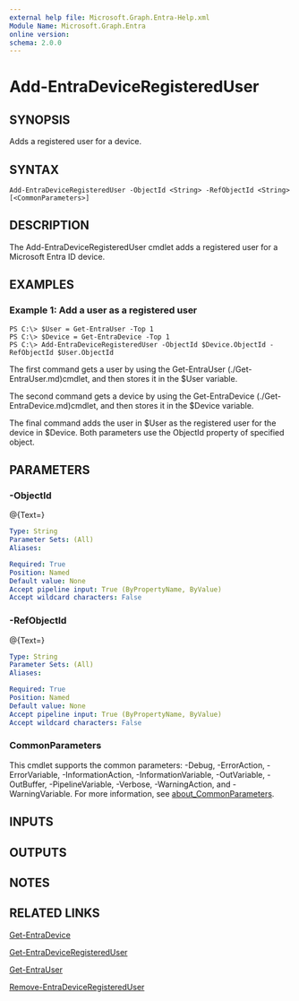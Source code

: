 ```yaml
---
external help file: Microsoft.Graph.Entra-Help.xml
Module Name: Microsoft.Graph.Entra
online version:
schema: 2.0.0
---
```


# Add-EntraDeviceRegisteredUser

## SYNOPSIS
Adds a registered user for a device.

## SYNTAX

```
Add-EntraDeviceRegisteredUser -ObjectId <String> -RefObjectId <String> [<CommonParameters>]
```

## DESCRIPTION
The Add-EntraDeviceRegisteredUser cmdlet adds a registered user for a Microsoft Entra ID device.

## EXAMPLES

### Example 1: Add a user as a registered user
```
PS C:\> $User = Get-EntraUser -Top 1
PS C:\> $Device = Get-EntraDevice -Top 1
PS C:\> Add-EntraDeviceRegisteredUser -ObjectId $Device.ObjectId -RefObjectId $User.ObjectId
```

The first command gets a user by using the Get-EntraUser (./Get-EntraUser.md)cmdlet, and then stores it in the $User variable.

The second command gets a device by using the Get-EntraDevice (./Get-EntraDevice.md)cmdlet, and then stores it in the $Device variable.

The final command adds the user in $User as the registered user for the device in $Device. 
Both parameters use the ObjectId property of specified object.

## PARAMETERS

### -ObjectId
@{Text=}

```yaml
Type: String
Parameter Sets: (All)
Aliases:

Required: True
Position: Named
Default value: None
Accept pipeline input: True (ByPropertyName, ByValue)
Accept wildcard characters: False
```

### -RefObjectId
@{Text=}

```yaml
Type: String
Parameter Sets: (All)
Aliases:

Required: True
Position: Named
Default value: None
Accept pipeline input: True (ByPropertyName, ByValue)
Accept wildcard characters: False
```

### CommonParameters
This cmdlet supports the common parameters: -Debug, -ErrorAction, -ErrorVariable, -InformationAction, -InformationVariable, -OutVariable, -OutBuffer, -PipelineVariable, -Verbose, -WarningAction, and -WarningVariable. For more information, see [about_CommonParameters](https://go.microsoft.com/fwlink/?LinkID=113216).

## INPUTS

## OUTPUTS

## NOTES

## RELATED LINKS

[Get-EntraDevice]()

[Get-EntraDeviceRegisteredUser]()

[Get-EntraUser]()

[Remove-EntraDeviceRegisteredUser]()


